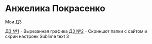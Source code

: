 # Анжелика Покрасенко
Мои ДЗ

[ДЗ №1](https://yadi.sk/d/kmMWkc9Z3Id8yQ "Вырезанная графика") - Вырезанная графика
[ДЗ №2](https://github.com/angienitt/angienitt.github.io/tree/master/lesson_2 "Скрины с настройками") - Скриншот папки с сайтом и скрин настроек Sublime text 3
